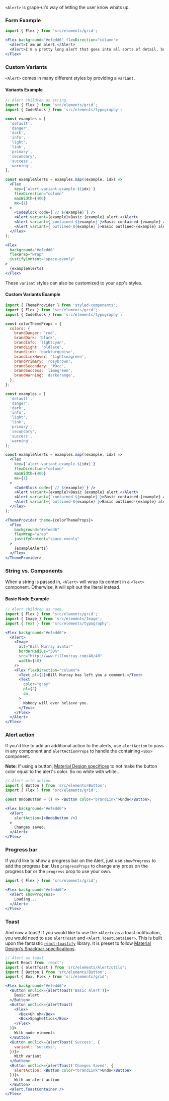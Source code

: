 `<Alert>` is grape-ui's way of letting the user know whats up.

### Form Example

```jsx in Markdown
import { Flex } from 'src/elements/grid';

<Flex background="#efedd6" flexDirection="column">
  <Alert>I am an alert.</Alert>
  <Alert>I'm a pretty long alert that goes into all sorts of detail, but am smart enough to know I have a max width and wrap appropriately within my container.</Alert>
</Flex>
```

### Custom Variants

`<Alert>` comes in many different styles by providing a `variant`.

#### Variants Example

```jsx in Markdown
// Alert children as string.
import { Flex } from 'src/elements/grid';
import { CodeBlock } from 'src/elements/typography';

const examples = [
  'default',
  'danger',
  'dark',
  'info',
  'light',
  'link',
  'primary',
  'secondary',
  'success',
  'warning',
];

const exampleAlerts = examples.map((example, idx) =>
  <Flex
    key={`alert-variant-example-${idx}`}
    flexDirection="column"
    maxWidth={400}
    mx={1}
  >
    <CodeBlock code={`// ${example}`} />
    <Alert variant={example}>Basic {example} alert.</Alert>
    <Alert variant={`contained-${example}`}>Basic contained-{example} alert.</Alert>
    <Alert variant={`outlined-${example}`}>Basic outlined-{example} alert.</Alert>
  </Flex>
);

<Flex
  background="#efedd6"
  flexWrap="wrap"
  justifyContent="space-evenly"
>
  {exampleAlerts}
</Flex>
```

These `variant` styles can also be customized to your app's styles.

#### Custom Variants Example

```jsx in Markdown
import { ThemeProvider } from 'styled-components';
import { Flex } from 'src/elements/grid';
import { CodeBlock } from 'src/elements/typography';

const colorThemeProps = {
  colors: {
    brandDanger: 'red',
    brandDark: 'black',
    brandInfo: 'lightcyan',
    brandLight: 'oldlace',
    brandLink: 'darkturquoise',
    brandLinkHover: 'lightseagreen',
    brandPrimary: 'rosybrown',
    brandSecondary: '#9cc',
    brandSuccess: 'limegreen',
    brandWarning: 'darkorange',
  },
};

const examples = [
  'default',
  'danger',
  'dark',
  'info',
  'light',
  'link',
  'primary',
  'secondary',
  'success',
  'warning',
];

const exampleAlerts = examples.map((example, idx) =>
  <Flex
    key={`alert-variant-example-${idx}`}
    flexDirection="column"
    maxWidth={400}
    mx={1}
  >
    <CodeBlock code={`// ${example}`} />
    <Alert variant={example}>Basic {example} alert.</Alert>
    <Alert variant={`contained-${example}`}>Basic contained-{example} alert.</Alert>
    <Alert variant={`outlined-${example}`}>Basic outlined-{example} alert.</Alert>
  </Flex>
);

<ThemeProvider theme={colorThemeProps}>
  <Flex
    background="#efedd6"
    flexWrap="wrap"
    justifyContent="space-evenly"
  >
    {exampleAlerts}
  </Flex>
</ThemeProvider>
```

### String vs. Components

When a string is passed in, `<Alert>` will wrap its content in a `<Text>` component.  Otherwise, it will spit out the literal instead.

#### Basic Node Example

```jsx in Markdown
// Alert children as node.
import { Flex } from 'src/elements/grid';
import { Image } from 'src/elements/Image';
import { Text } from 'src/elements/typography';

<Flex background="#efedd6">
  <Alert>
    <Image
      alt="Bill Murray avatar"
      borderRadius="50%"
      src="http://www.fillmurray.com/40/40"
      width={40}
    />
    <Flex flexDirection="column">
      <Text pl={2}>Bill Murray has left you a comment.</Text>
      <Text
        color="gray"
        pl={2}
        sm
      >
        Nobody will ever believe you.
      </Text>
    </Flex>
  </Alert>
</Flex>
```

### Alert action

If you'd like to add an additional action to the alerts, use `alertAction` to pass in any component and `alertActionProps` to handle the containing `<Box>` component.

**Note**: If using a button, [Material Design specifices](https://material.io/components/snackbars#anatomy) to not make the button color equal to the alert's color.  So no white with white..

```jsx in Markdown
// Alert with action
import { Button } from 'src/elements/Button';
import { Flex } from 'src/elements/grid';

const UndoButton = () => <Button color="brandLink">Undo</Button>;

<Flex background="#efedd6">
  <Alert
    alertAction={<UndoButton />}
  >
    Changes saved.
  </Alert>
</Flex>
```

### Progress bar

If you'd like to show a progress bar on the Alert, just use `showProgress` to add the progress bar. Use `progressProps` to change any props on the progress bar or the `progress` prop to use your own.

```jsx in Markdown
import { Flex } from 'src/elements/grid';

<Flex background="#efedd6">
  <Alert showProgress>
    Loading...
  </Alert>
</Flex>
```

### Toast

And now a toast! If you would like to use the `<Alert>` as a toast notification, you would need to use `alertToast` and `<Alert.ToastContainer>`.  This is built upon the fantastic [`react-toastify`](https://github.com/fkhadra/react-toastify) library.  It is preset to follow [Material Design's Snackbar specifications](https://material.io/components/snackbars).

```jsx in Markdown
// Alert as toast
import React from 'react';
import { alertToast } from 'src/elements/Alert/utils';
import { Button } from 'src/elements/Button';
import { Box, Flex } from 'src/elements/grid';

<Flex background="#efedd6">
  <Button onClick={alertToast('Basic Alert')}>
    Basic alert
  </Button>
  <Button onClick={alertToast(
    <Flex>
      <Box>Uh oh</Box>
      <Box>Spaghettios</Box>
    </Flex>
  )}>
    With node elements
  </Button>
  <Button onClick={alertToast('Success', {
    variant: 'success',
  })}>
    With variant
  </Button>
  <Button onClick={alertToast('Changes Saved', {
    alertAction: <Button color="brandLink">Undo</Button>
  })}>
    With an alert action
  </Button>
  <Alert.ToastContainer />
</Flex>
```
